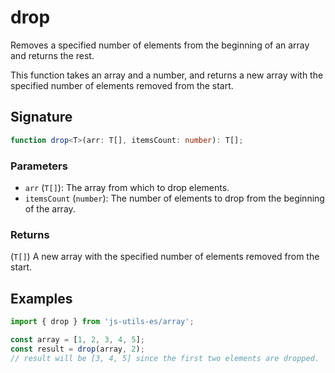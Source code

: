 # drop

Removes a specified number of elements from the beginning of an array and returns the rest.

This function takes an array and a number, and returns a new array with the specified number
of elements removed from the start.

## Signature

```typescript
function drop<T>(arr: T[], itemsCount: number): T[];
```

### Parameters

- `arr` (`T[]`): The array from which to drop elements.
- `itemsCount` (`number`): The number of elements to drop from the beginning of the array.

### Returns

(`T[]`) A new array with the specified number of elements removed from the start.

## Examples

```typescript twoslash
import { drop } from 'js-utils-es/array';

const array = [1, 2, 3, 4, 5];
const result = drop(array, 2);
// result will be [3, 4, 5] since the first two elements are dropped.
```
